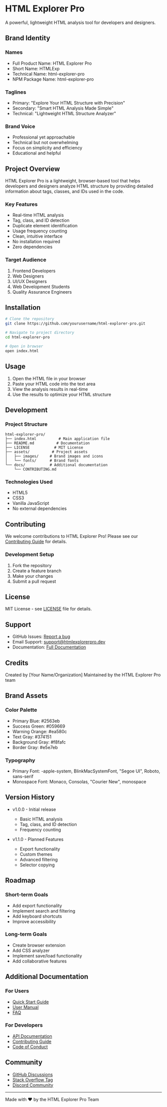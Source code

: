 # HTML Explorer Pro

A powerful, lightweight HTML analysis tool for developers and designers.

## Brand Identity

### Names
- Full Product Name: HTML Explorer Pro
- Short Name: HTMLExp
- Technical Name: html-explorer-pro
- NPM Package Name: html-explorer-pro

### Taglines
- Primary: "Explore Your HTML Structure with Precision"
- Secondary: "Smart HTML Analysis Made Simple"
- Technical: "Lightweight HTML Structure Analyzer"

### Brand Voice
- Professional yet approachable
- Technical but not overwhelming
- Focus on simplicity and efficiency
- Educational and helpful

## Project Overview

HTML Explorer Pro is a lightweight, browser-based tool that helps developers and designers analyze HTML structure by providing detailed information about tags, classes, and IDs used in the code.

### Key Features
- Real-time HTML analysis
- Tag, class, and ID detection
- Duplicate element identification
- Usage frequency counting
- Clean, intuitive interface
- No installation required
- Zero dependencies

### Target Audience
1. Frontend Developers
2. Web Designers
3. UI/UX Designers
4. Web Development Students
5. Quality Assurance Engineers

## Installation

```bash
# Clone the repository
git clone https://github.com/yourusername/html-explorer-pro.git

# Navigate to project directory
cd html-explorer-pro

# Open in browser
open index.html
```

## Usage

1. Open the HTML file in your browser
2. Paste your HTML code into the text area
3. View the analysis results in real-time
4. Use the results to optimize your HTML structure

## Development

### Project Structure
```
html-explorer-pro/
├── index.html          # Main application file
├── README.md          # Documentation
├── LICENSE           # MIT License
├── assets/          # Project assets
│   ├── images/     # Brand images and icons
│   └── fonts/      # Brand fonts
└── docs/           # Additional documentation
    └── CONTRIBUTING.md
```

### Technologies Used
- HTML5
- CSS3
- Vanilla JavaScript
- No external dependencies

## Contributing

We welcome contributions to HTML Explorer Pro! Please see our [Contributing Guide](docs/CONTRIBUTING.md) for details.

### Development Setup
1. Fork the repository
2. Create a feature branch
3. Make your changes
4. Submit a pull request

## License

MIT License - see [LICENSE](LICENSE) file for details.

## Support

- GitHub Issues: [Report a bug](https://github.com/yourusername/html-explorer-pro/issues)
- Email Support: support@htmlexplorerpro.dev
- Documentation: [Full Documentation](https://htmlexplorerpro.dev/docs)

## Credits

Created by [Your Name/Organization]
Maintained by the HTML Explorer Pro team

## Brand Assets

### Color Palette
- Primary Blue: #2563eb
- Success Green: #059669
- Warning Orange: #ea580c
- Text Gray: #374151
- Background Gray: #f8fafc
- Border Gray: #e5e7eb

### Typography
- Primary Font: -apple-system, BlinkMacSystemFont, "Segoe UI", Roboto, sans-serif
- Monospace Font: Monaco, Consolas, "Courier New", monospace

## Version History

- v1.0.0 - Initial release
  - Basic HTML analysis
  - Tag, class, and ID detection
  - Frequency counting

- v1.1.0 - Planned Features
  - Export functionality
  - Custom themes
  - Advanced filtering
  - Selector copying

## Roadmap

### Short-term Goals
- Add export functionality
- Implement search and filtering
- Add keyboard shortcuts
- Improve accessibility

### Long-term Goals
- Create browser extension
- Add CSS analyzer
- Implement save/load functionality
- Add collaborative features

## Additional Documentation

### For Users
- [Quick Start Guide](docs/quick-start.md)
- [User Manual](docs/user-manual.md)
- [FAQ](docs/faq.md)

### For Developers
- [API Documentation](docs/api.md)
- [Contributing Guide](docs/CONTRIBUTING.md)
- [Code of Conduct](docs/CODE_OF_CONDUCT.md)

## Community

- [GitHub Discussions](https://github.com/yourusername/html-explorer-pro/discussions)
- [Stack Overflow Tag](https://stackoverflow.com/questions/tagged/html-explorer-pro)
- [Discord Community](https://discord.gg/htmlexplorerpro)

---

Made with ❤️ by the HTML Explorer Pro Team

